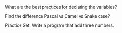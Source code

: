 What are the best practices for declaring the variables?

Find the difference Pascal vs Camel vs Snake case?

Practice Set:
Write a program that add three numbers.
